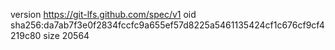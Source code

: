 version https://git-lfs.github.com/spec/v1
oid sha256:da7ab7f3e0f2834fccfc9a655ef57d8225a5461135424cf1c676cf9cf4219c80
size 20564
